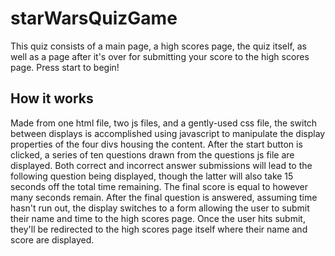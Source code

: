 # starWarsQuizGame

This quiz consists of a main page, a high scores page, the quiz itself, as well as a page after it's over for submitting your score to the high scores page. Press start to begin!

## How it works

Made from one html file, two js files, and a gently-used css file, the switch between displays is accomplished using javascript to manipulate the display properties of the four divs housing the content. After the start button is clicked, a series of ten questions drawn from the questions js file are displayed. Both correct and incorrect answer submissions will lead to the following question being displayed, though the latter will also take 15 seconds off the total time remaining. The final score is equal to however many seconds remain. After the final question is answered, assuming time hasn't run out, the display switches to a form allowing the user to submit their name and time to the high scores page. Once the user hits submit, they'll be redirected to the high scores page itself where their name and score are displayed.
